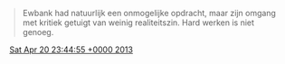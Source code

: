 > Ewbank had natuurlijk een onmogelijke opdracht, maar zijn omgang met kritiek getuigt van weinig realiteitszin\. Hard werken is niet genoeg\.

<img src="../../media/tweet.ico" width="12" /> [Sat Apr 20 23:44:55 +0000 2013](https://twitter.com/DromerDenker/status/325757000250171392)